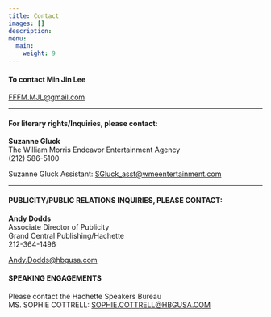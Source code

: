 ```yaml
---
title: Contact
images: []
description:
menu:
  main:
    weight: 9
---
```



#### To contact Min Jin Lee

[FFFM.MJL@gmail.com](mailto:FFFM.MJL@gmail.com)

---

#### For literary rights/Inquiries, please contact:

**Suzanne Gluck**  
The William Morris Endeavor Entertainment Agency  
(212) 586-5100  

Suzanne Gluck Assistant:       [SGluck_asst@wmeentertainment.com](javascript:void(location.href='mailto:'+String.fromCharCode(83,71,108,117,99,107,95,97,115,115,116,64,119,109,101,101,110,116,101,114,116,97,105,110,109,101,110,116,46,99,111,109)))

---

#### PUBLICITY/PUBLIC RELATIONS INQUIRIES, PLEASE CONTACT:

**Andy Dodds**  
Associate Director of Publicity  
Grand Central Publishing/Hachette  
212-364-1496

[Andy.Dodds@hbgusa.com](javascript:void(location.href='mailto:'+String.fromCharCode(65,110,100,121,46,68,111,100,100,115,64,104,98,103,117,115,97,46,99,111,109)))


#### SPEAKING ENGAGEMENTS

Please contact the Hachette Speakers Bureau  
MS. SOPHIE COTTRELL: <SOPHIE.COTTRELL@HBGUSA.COM>

